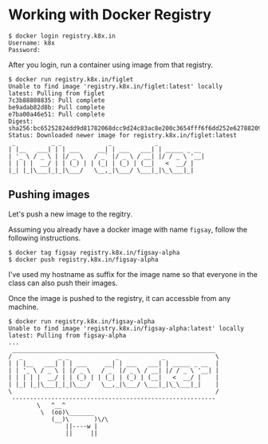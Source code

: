 # Working with Docker Registry

```
$ docker login registry.k8x.in
Username: k8x
Password:
```

After you login, run a container using image from that registry.

```
$ docker run registry.k8x.in/figlet
Unable to find image 'registry.k8x.in/figlet:latest' locally
latest: Pulling from figlet
7c3b88808835: Pull complete
be9adab82d8b: Pull complete
e7ba00a46e51: Pull complete
Digest: sha256:bc65252824dd9d81782068dcc9d24c83ac8e200c3654fff6f6dd252e62788209
Status: Downloaded newer image for registry.k8x.in/figlet:latest
 _          _ _             _            _
| |__   ___| | | ___     __| | ___   ___| | _____ _ __
| '_ \ / _ \ | |/ _ \   / _` |/ _ \ / __| |/ / _ \ '__|
| | | |  __/ | | (_) | | (_| | (_) | (__|   <  __/ |
|_| |_|\___|_|_|\___/   \__,_|\___/ \___|_|\_\___|_|
```

## Pushing images

Let's push a new image to the regitry.

Assuming you already have a docker image with name `figsay`, follow the following instructions.

```
$ docker tag figsay registry.k8x.in/figsay-alpha
$ docker push registry.k8x.in/figsay-alpha
```

I've used my hostname as suffix for the image name so that everyone in the class can also push their images.

Once the image is pushed to the registry, it can accessble from any machine.

```
$ docker run registry.k8x.in/figsay-alpha
Unable to find image 'registry.k8x.in/figsay-alpha:latest' locally
latest: Pulling from figsay-alpha
...
 _________________________________________________________
/  _          _ _             _            _              \
| | |__   ___| | | ___     __| | ___   ___| | _____ _ __  |
| | '_ \ / _ \ | |/ _ \   / _` |/ _ \ / __| |/ / _ \ '__| |
| | | | |  __/ | | (_) | | (_| | (_) | (__|   <  __/ |    |
| |_| |_|\___|_|_|\___/   \__,_|\___/ \___|_|\_\___|_|    |
\                                                         /
 ---------------------------------------------------------
        \   ^__^
         \  (oo)\_______
            (__)\       )\/\
                ||----w |
                ||     ||
```